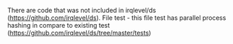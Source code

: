 There are code that was not included in irqlevel/ds (https://github.com/irqlevel/ds).
File test - this file test has parallel process hashing in compare to existing test (https://github.com/irqlevel/ds/tree/master/tests)
